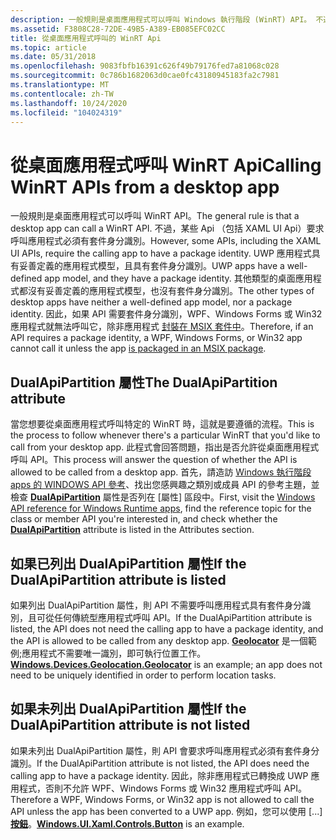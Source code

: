 ```yaml
---
description: 一般規則是桌面應用程式可以呼叫 Windows 執行階段 (WinRT) API。 不過，某些 Api （包括 XAML UI Api）要求呼叫應用程式必須有套件身分識別。
ms.assetid: F3808C28-72DE-49B5-A389-EB085EFC02CC
title: 從桌面應用程式呼叫的 WinRT Api
ms.topic: article
ms.date: 05/31/2018
ms.openlocfilehash: 9083fbfb16391c626f49b79176fed7a81068c028
ms.sourcegitcommit: 0c786b1682063d0cae0fc43180945183fa2c7981
ms.translationtype: MT
ms.contentlocale: zh-TW
ms.lasthandoff: 10/24/2020
ms.locfileid: "104024319"
---
```

# <a name="calling-winrt-apis-from-a-desktop-app"></a><span data-ttu-id="1e070-104">從桌面應用程式呼叫 WinRT Api</span><span class="sxs-lookup"><span data-stu-id="1e070-104">Calling WinRT APIs from a desktop app</span></span>

<span data-ttu-id="1e070-105">一般規則是桌面應用程式可以呼叫 WinRT API。</span><span class="sxs-lookup"><span data-stu-id="1e070-105">The general rule is that a desktop app can call a WinRT API.</span></span> <span data-ttu-id="1e070-106">不過，某些 Api （包括 XAML UI Api）要求呼叫應用程式必須有套件身分識別。</span><span class="sxs-lookup"><span data-stu-id="1e070-106">However, some APIs, including the XAML UI APIs, require the calling app to have a package identity.</span></span> <span data-ttu-id="1e070-107">UWP 應用程式具有妥善定義的應用程式模型，且具有套件身分識別。</span><span class="sxs-lookup"><span data-stu-id="1e070-107">UWP apps have a well-defined app model, and they have a package identity.</span></span> <span data-ttu-id="1e070-108">其他類型的桌面應用程式都沒有妥善定義的應用程式模型，也沒有套件身分識別。</span><span class="sxs-lookup"><span data-stu-id="1e070-108">The other types of desktop apps have neither a well-defined app model, nor a package identity.</span></span> <span data-ttu-id="1e070-109">因此，如果 API 需要套件身分識別，WPF、Windows Forms 或 Win32 應用程式就無法呼叫它，除非應用程式 [封裝在 MSIX 套件中](/windows/msix/desktop/desktop-to-uwp-root)。</span><span class="sxs-lookup"><span data-stu-id="1e070-109">Therefore, if an API requires a package identity, a WPF, Windows Forms, or Win32 app cannot call it unless the app [is packaged in an MSIX package](/windows/msix/desktop/desktop-to-uwp-root).</span></span>

## <a name="the-dualapipartition-attribute"></a><span data-ttu-id="1e070-110">DualApiPartition 屬性</span><span class="sxs-lookup"><span data-stu-id="1e070-110">The DualApiPartition attribute</span></span>

<span data-ttu-id="1e070-111">當您想要從桌面應用程式呼叫特定的 WinRT 時，這就是要遵循的流程。</span><span class="sxs-lookup"><span data-stu-id="1e070-111">This is the process to follow whenever there's a particular WinRT that you'd like to call from your desktop app.</span></span> <span data-ttu-id="1e070-112">此程式會回答問題，指出是否允許從桌面應用程式呼叫 API。</span><span class="sxs-lookup"><span data-stu-id="1e070-112">This process will answer the question of whether the API is allowed to be called from a desktop app.</span></span> <span data-ttu-id="1e070-113">首先，請造訪 [Windows 執行階段 apps 的 WINDOWS API 參考](/uwp/)、找出您感興趣之類別或成員 API 的參考主題，並檢查 [**DualApiPartition**](/uwp/api/Windows.Foundation.Metadata.DualApiPartitionAttribute) 屬性是否列在 [屬性] 區段中。</span><span class="sxs-lookup"><span data-stu-id="1e070-113">First, visit the [Windows API reference for Windows Runtime apps](/uwp/), find the reference topic for the class or member API you're interested in, and check whether the [**DualApiPartition**](/uwp/api/Windows.Foundation.Metadata.DualApiPartitionAttribute) attribute is listed in the Attributes section.</span></span>

## <a name="if-the-dualapipartition-attribute-is-listed"></a><span data-ttu-id="1e070-114">如果已列出 DualApiPartition 屬性</span><span class="sxs-lookup"><span data-stu-id="1e070-114">If the DualApiPartition attribute is listed</span></span>

<span data-ttu-id="1e070-115">如果列出 DualApiPartition 屬性，則 API 不需要呼叫應用程式具有套件身分識別，且可從任何傳統型應用程式呼叫 API。</span><span class="sxs-lookup"><span data-stu-id="1e070-115">If the DualApiPartition attribute is listed, the API does not need the calling app to have a package identity, and the API is allowed to be called from any desktop app.</span></span> <span data-ttu-id="1e070-116">[**Geolocator**](/uwp/api/Windows.Devices.Geolocation.Geolocator) 是一個範例;應用程式不需要唯一識別，即可執行位置工作。</span><span class="sxs-lookup"><span data-stu-id="1e070-116">[**Windows.Devices.Geolocation.Geolocator**](/uwp/api/Windows.Devices.Geolocation.Geolocator) is an example; an app does not need to be uniquely identified in order to perform location tasks.</span></span>

## <a name="if-the-dualapipartition-attribute-is-not-listed"></a><span data-ttu-id="1e070-117">如果未列出 DualApiPartition 屬性</span><span class="sxs-lookup"><span data-stu-id="1e070-117">If the DualApiPartition attribute is not listed</span></span>

<span data-ttu-id="1e070-118">如果未列出 DualApiPartition 屬性，則 API 會要求呼叫應用程式必須有套件身分識別。</span><span class="sxs-lookup"><span data-stu-id="1e070-118">If the DualApiPartition attribute is not listed, the API does need the calling app to have a package identity.</span></span> <span data-ttu-id="1e070-119">因此，除非應用程式已轉換成 UWP 應用程式，否則不允許 WPF、Windows Forms 或 Win32 應用程式呼叫 API。</span><span class="sxs-lookup"><span data-stu-id="1e070-119">Therefore a WPF, Windows Forms, or Win32 app is not allowed to call the API unless the app has been converted to a UWP app.</span></span> <span data-ttu-id="1e070-120">例如，您可以使用 [...][**按鈕**](/uwp/api/Windows.UI.Xaml.Controls.Button)。</span><span class="sxs-lookup"><span data-stu-id="1e070-120">[**Windows.UI.Xaml.Controls.Button**](/uwp/api/Windows.UI.Xaml.Controls.Button) is an example.</span></span>

